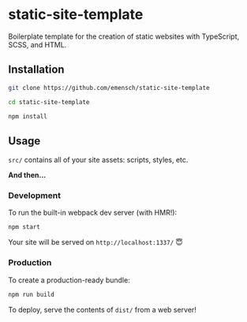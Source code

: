 # static-site-template
Boilerplate template for the creation of static websites with TypeScript, SCSS, and HTML.

## Installation
```bash
git clone https://github.com/emensch/static-site-template
```
```bash
cd static-site-template
```
```bash
npm install
```

## Usage
`src/` contains all of your site assets: scripts, styles, etc.

**And then...**

### Development ###
To run the built-in webpack dev server (with HMR!):
```bash
npm start 
```
Your site will be served on `http://localhost:1337/` :innocent:

### Production ###
To create a production-ready bundle:
```bash
npm run build
```

To deploy, serve the contents of `dist/` from a web server!